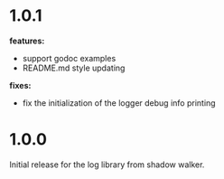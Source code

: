 # 1.0.1
**features:**
- support godoc examples
- README.md style updating

**fixes:**
- fix the initialization of the logger debug info printing

# 1.0.0
Initial release for the log library from shadow walker.